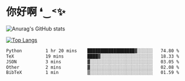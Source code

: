 # 你好啊 ❛‿˂✨

![Anurag's GitHub stats](https://github-readme-stats.vercel.app/api?username=ZombieFly&count_private=true&show_icons=true)

[![Top Langs](https://github-readme-stats.vercel.app/api/top-langs/?username=ZombieFly&layout=compact&count_private=true&hide=Ruby,makefile)](https://github.com/anuraghazra/github-readme-stats)

<!--START_SECTION:waka-->

```txt
Python         1 hr 20 mins    ██████████████████▓░░░░░░   74.80 %
TeX            19 mins         ████▓░░░░░░░░░░░░░░░░░░░░   18.33 %
JSON           3 mins          ▓░░░░░░░░░░░░░░░░░░░░░░░░   03.05 %
Other          2 mins          ▓░░░░░░░░░░░░░░░░░░░░░░░░   02.08 %
BibTeX         1 min           ▒░░░░░░░░░░░░░░░░░░░░░░░░   01.59 %
```

<!--END_SECTION:waka-->
